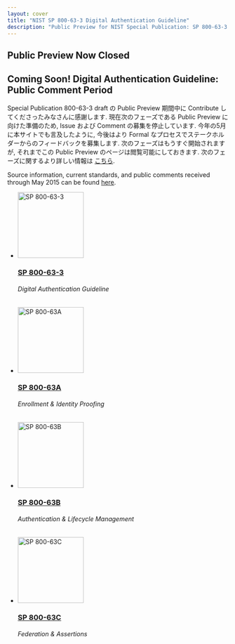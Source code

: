 ```yaml
---
layout: cover
title: "NIST SP 800-63-3 Digital Authentication Guideline"
description: "Public Preview for NIST Special Publication: SP 800-63-3 Digital Authentication Guideline"
---
```


<section class="home home-title" markdown="1">

## Public Preview Now Closed   

# Coming Soon! Digital Authentication Guideline: Public Comment Period  

</section>
<section class="home home-about" markdown="1">
<div class="section-container" markdown="1">
<div class="section-content" markdown="1">

Special Publication 800-63-3 draft の Public Preview 期間中に Contribute してくださったみなさんに感謝します.
現在次のフェーズである Public Preview に向けた準備のため, Issue および Comment の募集を停止しています.
今年の5月に本サイトでも言及したように, 今後はより Formal なプロセスでステークホルダーからのフィードバックを募集します.
次のフェーズはもうすぐ開始されますが, それまでこの Public Preview のページは閲覧可能にしておきます.
次のフェーズに関するより詳しい情報は [こちら](http://nstic.blogs.govdelivery.com/).

<!-- A huge thank you to all that contributed to the public preview of draft Special Publication 800-63-3. We are suspending the collection of issues and comments for the public preview to get ready for our next phase. As we mentioned when we launched this May, we will be transitioning into a more formal process of gathering feedback from the stakeholder community in a manner that aligns with how agencies and NIST expect to participate in reviewing SP 800-63-3.  This next part of our process is quickly coming.  Until then, the public preview pages will remain viewable.  You can find more details about next steps at [our blog site](http://nstic.blogs.govdelivery.com/). -->

Source information, current standards, and public comments received through May 2015 can be found [here](http://csrc.nist.gov/groups/ST/eauthentication/sp800-63-2_call-comments.html).


<ul class="audiences">
<li>
  <div>
    <a href="sp800-63-3.ja.html"><img src="assets/63.png" alt="SP 800-63-3" width="150px" height="150px"></a>
  </div>
  <h3><a href="sp800-63-3.ja.html">SP 800-63-3</a></h3>
  <h6>Digital Authentication Guideline</h6>
</li>
<li>
  <div>
    <a href="sp800-63a.ja.html"><img src="assets/63a.png" alt="SP 800-63A" width="150px" height="150px"></a>
  </div>
  <h3><a href="sp800-63a.ja.html">SP 800-63A</a></h3>
  <h6>Enrollment & Identity Proofing</h6>
</li>
<li>
  <div>
    <a href="sp800-63b.ja.html"><img src="assets/63b.png" alt="SP 800-63B" width="150px" height="150px"></a>
  </div>
  <h3><a href="sp800-63b.ja.html">SP 800-63B</a></h3>
  <h6>Authentication & Lifecycle Management</h6>
</li>
<li>
  <div>
    <a href="sp800-63c.ja.html"><img src="assets/63c.png" alt="SP 800-63C" width="150px" height="150px"></a>
  </div>
  <h3><a href="sp800-63c.ja.html">SP 800-63C</a></h3>
  <h6>Federation & Assertions</h6>
</li>
</ul>

</div>
</div>
</section>
